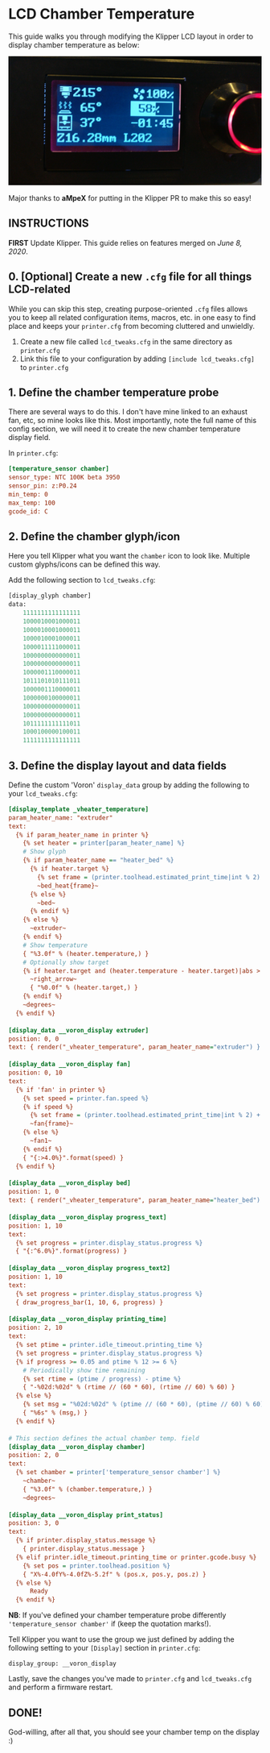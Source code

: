 # LCD Chamber Temperature
This guide walks you through modifying the Klipper LCD layout in order to display chamber temperature as below:

![](images/modified_display_layout.jpg)

Major thanks to **aMpeX** for putting in the Klipper PR to make this so easy!

## **INSTRUCTIONS**
**FIRST** Update Klipper. This guide relies on features merged on *June 8, 2020*.

## 0. [Optional] Create a new `.cfg` file for all things LCD-related
While you can skip this step, creating purpose-oriented `.cfg` files allows you to keep all related configuration items, macros, etc. in one easy to find place and keeps your `printer.cfg` from becoming cluttered and unwieldly.
1) Create a new file called `lcd_tweaks.cfg` in the same directory as `printer.cfg`
2) Link this file to your configuration by adding `[include lcd_tweaks.cfg]` to `printer.cfg`

## 1. Define the chamber temperature probe
There are several ways to do this. I don't have mine linked to an exhaust fan, etc, so mine looks like this. Most importantly, note the full name of this config section, we will need it to create the new chamber temperature display field.

In `printer.cfg`:
```ini
[temperature_sensor chamber]
sensor_type: NTC 100K beta 3950
sensor_pin: z:P0.24
min_temp: 0
max_temp: 100
gcode_id: C
```

## 2. Define the chamber glyph/icon
Here you tell Klipper what you want the `chamber` icon to look like. Multiple custom glyphs/icons can be defined this way.

Add the following section to `lcd_tweaks.cfg`:
```py
[display_glyph chamber]
data:
    1111111111111111
    1000010001000011
    1000010001000011
    1000010001000011
    1000011111000011
    1000000000000011
    1000000000000011
    1000001110000011
    1011101010111011
    1000001110000011
    1000000100000011
    1000000000000011
    1000000000000011
    1011111111111011
    1000100000100011
    1111111111111111
 ```

## 3. Define the display layout and data fields
Define the custom 'Voron' `display_data` group by adding the following to your `lcd_tweaks.cfg`:
```ini
[display_template _vheater_temperature]
param_heater_name: "extruder"
text:
  {% if param_heater_name in printer %}
    {% set heater = printer[param_heater_name] %}
    # Show glyph
    {% if param_heater_name == "heater_bed" %}
      {% if heater.target %}
        {% set frame = (printer.toolhead.estimated_print_time|int % 2) + 1 %}
        ~bed_heat{frame}~
      {% else %}
        ~bed~
      {% endif %}
    {% else %}
      ~extruder~
    {% endif %}
    # Show temperature
    { "%3.0f" % (heater.temperature,) }
    # Optionally show target
    {% if heater.target and (heater.temperature - heater.target)|abs > 2 %}
      ~right_arrow~
      { "%0.0f" % (heater.target,) }
    {% endif %}
    ~degrees~
  {% endif %}

[display_data __voron_display extruder]
position: 0, 0
text: { render("_vheater_temperature", param_heater_name="extruder") }

[display_data __voron_display fan]
position: 0, 10
text:
  {% if 'fan' in printer %}
    {% set speed = printer.fan.speed %}
    {% if speed %}
      {% set frame = (printer.toolhead.estimated_print_time|int % 2) + 1 %}
      ~fan{frame}~
    {% else %}
      ~fan1~
    {% endif %}
    { "{:>4.0%}".format(speed) }
  {% endif %}

[display_data __voron_display bed]
position: 1, 0
text: { render("_vheater_temperature", param_heater_name="heater_bed") }

[display_data __voron_display progress_text]
position: 1, 10
text:
  {% set progress = printer.display_status.progress %}
  { "{:^6.0%}".format(progress) }
  
[display_data __voron_display progress_text2]
position: 1, 10
text:
  {% set progress = printer.display_status.progress %}
  { draw_progress_bar(1, 10, 6, progress) }

[display_data __voron_display printing_time]
position: 2, 10
text:
  {% set ptime = printer.idle_timeout.printing_time %}
  {% set progress = printer.display_status.progress %}
  {% if progress >= 0.05 and ptime % 12 >= 6 %}
    # Periodically show time remaining
    {% set rtime = (ptime / progress) - ptime %}
    { "-%02d:%02d" % (rtime // (60 * 60), (rtime // 60) % 60) }
  {% else %}
    {% set msg = "%02d:%02d" % (ptime // (60 * 60), (ptime // 60) % 60) %}
    { "%6s" % (msg,) }
  {% endif %}

# This section defines the actual chamber temp. field
[display_data __voron_display chamber]
position: 2, 0
text:
  {% set chamber = printer['temperature_sensor chamber'] %}
	~chamber~
	{ "%3.0f" % (chamber.temperature,) }
	~degrees~

[display_data __voron_display print_status]
position: 3, 0
text: 
  {% if printer.display_status.message %}
    { printer.display_status.message }
  {% elif printer.idle_timeout.printing_time or printer.gcode.busy %}
    {% set pos = printer.toolhead.position %}
    { "X%-4.0fY%-4.0fZ%-5.2f" % (pos.x, pos.y, pos.z) }
  {% else %}
	  Ready
  {% endif %}
  ```

**NB**: If you've defined your chamber temperature probe differently `'temperature_sensor chamber'` if  (keep the quotation marks!).

Tell Klipper you want to use the group we just defined by adding the following setting to your `[Display]` section in `printer.cfg`:
```
display_group: __voron_display
```
Lastly, save the changes you've made to `printer.cfg` and `lcd_tweaks.cfg` and perform a firmware restart.

## DONE!
God-willing, after all that, you should see your chamber temp on the display :)
